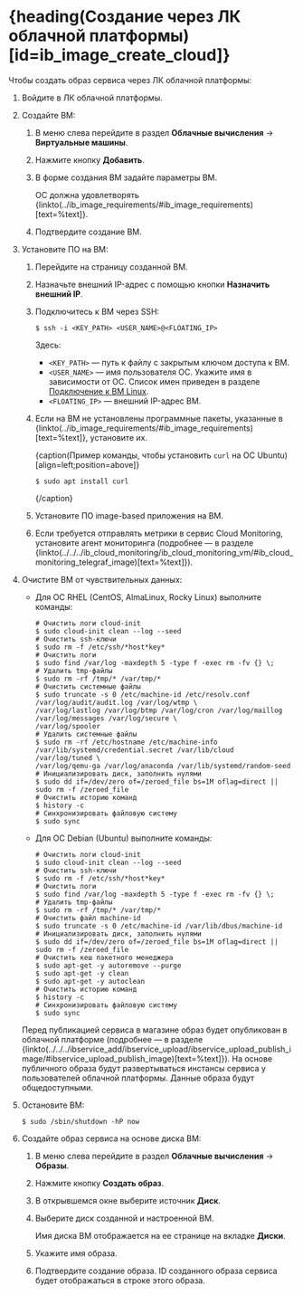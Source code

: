 # {heading(Создание через ЛК облачной платформы)[id=ib_image_create_cloud]}

Чтобы создать образ сервиса через ЛК облачной платформы:

1. Войдите в ЛК облачной платформы.
1. Создайте ВМ:

   1. В меню слева перейдите в раздел **Облачные вычисления** → **Виртуальные машины**.
   1. Нажмите кнопку **Добавить**.
   1. В форме создания ВМ задайте параметры ВМ.

      <warn>

      ОС должна удовлетворять {linkto(../ib_image_requirements/#ib_image_requirements)[text=%text]}.

      </warn>
   1. Подтвердите создание ВМ.

1. Установите ПО на ВМ:

   1. Перейдите на страницу созданной ВМ.
   1. Назначьте внешний IP-адрес с помощью кнопки **Назначить внешний IP**.
   1. Подключитесь к ВМ через SSH:

      ```console
      $ ssh -i <KEY_PATH> <USER_NAME>@<FLOATING_IP>
      ```

      Здесь:

      * `<KEY_PATH>` — путь к файлу с закрытым ключом доступа к ВМ.
      * `<USER_NAME>` — имя пользователя ОС. Укажите имя в зависимости от ОС. Список имен приведен в разделе [Подключение к ВМ Linux](/ru/computing/iaas/service-management/vm/vm-connect/vm-connect-nix).
      * `<FLOATING_IP>` — внешний IP-адрес ВМ.

   1. Если на ВМ не установлены программные пакеты, указанные в {linkto(../ib_image_requirements/#ib_image_requirements)[text=%text]}, установите их.

      {caption(Пример команды, чтобы установить `curl` на ОС Ubuntu)[align=left;position=above]}
      ```console
      $ sudo apt install curl
      ```
      {/caption}

   1. Установите ПО image-based приложения на ВМ.
   1. Если требуется отправлять метрики в сервис Cloud Monitoring, установите агент мониторинга (подробнее — в разделе {linkto(../../../ib_cloud_monitoring/ib_cloud_monitoring_vm/#ib_cloud_monitoring_telegraf_image)[text=%text]}).

1. Очистите ВМ от чувствительных данных:

   * Для ОС RHEL (CentOS, AlmaLinux, Rocky Linux) выполните команды:

      ```console
      # Очистить логи cloud-init
      $ sudo cloud-init clean --log --seed
      # Очистить ssh-ключи
      $ sudo rm -f /etc/ssh/*host*key*
      # Очистить логи
      $ sudo find /var/log -maxdepth 5 -type f -exec rm -fv {} \;
      # Удалить tmp-файлы
      $ sudo rm -rf /tmp/* /var/tmp/*
      # Очистить системные файлы
      $ sudo truncate -s 0 /etc/machine-id /etc/resolv.conf /var/log/audit/audit.log /var/log/wtmp \
      /var/log/lastlog /var/log/btmp /var/log/cron /var/log/maillog /var/log/messages /var/log/secure \
      /var/log/spooler
      # Удалить системные файлы
      $ sudo rm -rf /etc/hostname /etc/machine-info /var/lib/systemd/credential.secret /var/lib/cloud /var/log/tuned \
      /var/log/qemu-ga /var/log/anaconda /var/lib/systemd/random-seed
      # Инициализировать диск, заполнить нулями
      $ sudo dd if=/dev/zero of=/zeroed_file bs=1M oflag=direct || sudo rm -f /zeroed_file
      # Очистить историю команд
      $ history -c
      # Синхронизировать файловую систему
      $ sudo sync
      ```

   * Для ОС Debian (Ubuntu) выполните команды:

      ```console
      # Очистить логи cloud-init
      $ sudo cloud-init clean --log --seed
      # Очистить ssh-ключи
      $ sudo rm -f /etc/ssh/*host*key*
      # Очистить логи
      $ sudo find /var/log -maxdepth 5 -type f -exec rm -fv {} \;
      # Удалить tmp-файлы
      $ sudo rm -rf /tmp/* /var/tmp/*
      # Очистить файл machine-id
      $ sudo truncate -s 0 /etc/machine-id /var/lib/dbus/machine-id
      # Инициализировать диск, заполнить нулями
      $ sudo dd if=/dev/zero of=/zeroed_file bs=1M oflag=direct || sudo rm -f /zeroed_file
      # Очистить кеш пакетного менеджера
      $ sudo apt-get -y autoremove --purge
      $ sudo apt-get -y clean
      $ sudo apt-get -y autoclean
      # Очистить историю команд
      $ history -c
      # Синхронизировать файловую систему
      $ sudo sync
      ```

   <err>

   Перед публикацией сервиса в магазине образ будет опубликован в облачной платформе (подробнее — в разделе {linkto(../../../ibservice_add/ibservice_upload/ibservice_upload_publish_image/#ibservice_upload_publish_image)[text=%text]}). На основе публичного образа будут развертываться инстансы сервиса у пользователей облачной платформы. Данные образа будут общедоступными.

   </err>
1. Остановите ВМ:

   ```console
   $ sudo /sbin/shutdown -hP now
   ```

1. Создайте образ сервиса на основе диска ВМ:

   1. В меню слева перейдите в раздел **Облачные вычисления** → **Образы**.
   1. Нажмите кнопку **Создать образ**.
   1. В открывшемся окне выберите источник **Диск**.
   1. Выберите диск созданной и настроенной ВМ.

      Имя диска ВМ отображается на ее странице на вкладке **Диски**.
   1. Укажите имя образа.
   1. Подтвердите создание образа. ID созданного образа сервиса будет отображаться в строке этого образа.
